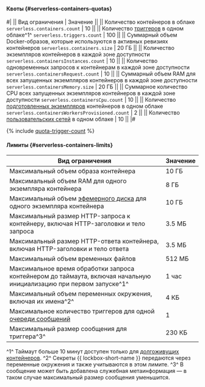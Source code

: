 #### Квоты {#serverless-containers-quotas}

#|
|| Вид ограничения | Значение ||
|| Количество контейнеров в облаке 
`serverless.containers.count` | 10 ||
|| Количество [триггеров](../../serverless-containers/concepts/trigger/) в одном облаке^1^ 
`serverless.triggers.count` | 100 ||
|| Суммарный объем Docker-образов, которые используются в активных ревизиях контейнеров 
`serverless.containers.size` | 20 ГБ ||
|| Количество экземпляров контейнеров в каждой зоне доступности 
`serverless.containersInstances.count` | 10 ||
|| Количество одновременных запросов к контейнерам в каждой зоне доступности 
`serverless.containersRequest.count` | 10 ||
|| Суммарный объем RAM для всех запущенных экземпляров контейнеров в каждой зоне доступности 
`serverless.containersMemory.size` | 20 ГБ ||
|| Суммарное количество CPU всех запущенных экземпляров контейнеров в каждой зоне доступности 
`serverless.containersCpu.count` | 10 ||
|| Количество [подготовленных экземпляров](../../serverless-containers/concepts/container.md#provisioned-instances) контейнеров в одном облаке 
`serverless.containersWorkersProvisioned.count` | 2 ||
|| Количество [пользовательских сетей](../../serverless-containers/concepts/networking.md#user-network) в одном облаке | 10 ||
|#

{% include [quota-trigger-count](../quota-trigger-count.md) %}

#### Лимиты {#serverless-containers-limits}

Вид ограничения | Значение
----- | -----
Максимальный объем образа контейнера | 10 ГБ
Максимальный объем RAM для одного экземпляра контейнера | 8 ГБ
Максимальный объем [эфемерного диска](../../serverless-containers/concepts/mounting.md#mount-ephemeral-storage) для одного экземпляра контейнера | 10 ГБ 
Максимальный размер HTTP-запроса к контейнеру, включая HTTP-заголовки и тело запроса | 3.5 МБ
Максимальный размер HTTP-ответа контейнера, включая HTTP-заголовки и тело ответа | 3.5 МБ
Максимальный объем временных файлов | 512 МБ
Максимальное время обработки запроса контейнером до таймаута, включая начальную инициализацию при первом запуске^1^ | 1 час
Максимальный объем переменных окружения, включая их имена^2^ | 4 КБ
Максимальное количество триггеров для одной [очереди сообщений](../../message-queue/concepts/queue.md) | 1
Максимальный размер сообщения для триггера^3^ | 230 КБ

^1^ Таймаут больше 10 минут доступен только для [долгоживущих контейнеров](../../serverless-containers/concepts/long-lived-containers.md).
^2^ Секреты {{ lockbox-short-name }} передаются через переменные окружения и также учитываются в этом лимите.
^3^ В сообщение может быть добавлена служебная метаинформация — в таком случае максимальный размер сообщения уменьшится.